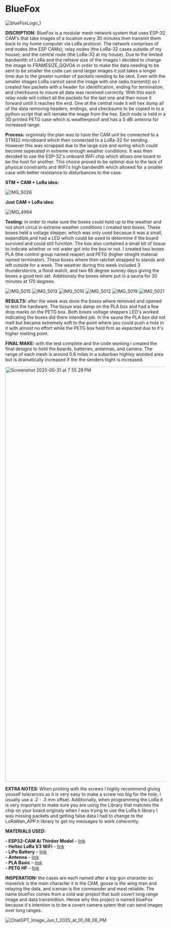 # BlueFox

![blueFoxLogo_1](https://github.com/user-attachments/assets/2a109334-0cc3-4443-9922-7cc745750f51)

**DISCRIPTION:** BlueFox is a modular mesh network system that uses ESP-32 CAM's that take images of a location every 30 minutes then transmit them back to my home computer via LoRa protocol. The network comprises of end nodes (the ESP CAMs); relay nodes (the LoRa-32 cases outside of my house); and the central node (the LoRa-32 at my house). Due to the limited bandwidth of LoRa and the relitave size of the images I decided to change the image to FRAMESIZE_QQVGA in order to make the data needing to be sent to be smaller the code can send larger images it just takes a longer time due to the greater number of packets needing to be sent. Even with the smaller images LoRa cannot send the image with one radio.transmit() so I created hex packets with a header for identification, ending for termination, and checksums to insure all data was received correctly. With this each relay node will collect all the packets for the last one and then move it forward untill it reaches the end. One at the central node it will hex dump all of the data removing headers, endings, and checksums to be copied in to a python script that will remake the image from the hex. Each node is held in a 3D printed PETG case which is weatherproof and has a 5 dBi antenna for increased range.


**Process:** orgininaly the plan was to have the CAM unit be connected to a STM32 microboard which then connected to a LoRa-32 for sending. However this was scrapped due to the large size and wiring which could become seperated in extreme enough weather conditions. It was then decided to use the ESP-32's onboard WiFi chip which allows one board to be the host for another. This choice proved to be optimal due to the lack of physical constraints and WiFi's high bandwidth which allowed for a smaller case with better resistance to disturbances to the case.  


**STM + CAM + LoRa idea:**

![IMG_5026](https://github.com/user-attachments/assets/092bd56f-ccf5-480e-b03f-a6c85ad27a57)


**Just CAM + LoRa idea:**

![IMG_4964](https://github.com/user-attachments/assets/5ae74ef4-5cc2-4cb0-80b3-716e9a74480a)

**Testing:** in order to make sure the boxes could hold up to the weather and not short circut in extreme weather conditions I created test boxes. These boxes held a voltage stepper, which was only used becasue it was a small, expendible,and had a LED which could be used to determine if the board survived and could still function. The box also contained a small bit of tissue to indicate whether or not water got into the box or not. I created two boxes PLA (the control group named reaper) and PETG (higher streght material named terminator). These boxes where then ratchet strapped to stands and left outside for a week. The weather during this week included 3 thunderstorms, a flood watch, and two 85 degree sunney days giving the boxes a good test set. Additionaly the boxes where put in a sauna for 30 minutes at 170 degrees.

![IMG_5015](https://github.com/user-attachments/assets/2b66cded-ef96-4e57-9c45-e6cf362875e0)
![IMG_5013](https://github.com/user-attachments/assets/613a8f38-cc9e-4903-a605-0f2345dd401b)
![IMG_5010](https://github.com/user-attachments/assets/d8c0eec4-91af-41ab-bb16-57c10546de40)
![IMG_5012](https://github.com/user-attachments/assets/c331d1b0-5a7a-4465-a9ec-a2e5bab8deec)
![IMG_5019](https://github.com/user-attachments/assets/10b40ba9-ac11-4363-bf20-5f8174ded11c)
![IMG_5021](https://github.com/user-attachments/assets/fc34c490-c5b8-426f-9c02-de3aa74ac02c)

**RESULTS:** after the week was done the boxes where removed and opened to test the hardware. The tissue was damp on the PLA box and had a few drop marks on the PETG box. Both boxes voltage steppers LED's worked indicating the boxes did there intended job. In the sauna the PLA box did not melt but became extremely soft to the point where you could push a hole in it with almost no effort while the PETG box held firm as expected due to it's higher melting point.

**FINAL MAKE:** with the test complete and the code working I created the final designs to hold the boards, batteries, antennas, and camera. The range of each mesh is around 0.6 miles in a suburban highley wooded area but is dramatically increased if the the senders hight is increased.


<img width="1304" alt="Screenshot 2025-05-31 at 7 55 28 PM" src="https://github.com/user-attachments/assets/18e7a48c-8c6b-4e4a-9311-3697add5099a" />


**EXTRA NOTES:** When printing with the screws I highly recommend giving youself tolerances as it is very easy to make a screw too big for the hole, I usually use a .2 - .3 mm offset. Additionally, when programming the LoRa it is very important to make sure you are using the Library that matches the chip on your board originaly when I was trying to use the LoRa.h library I was missing packets and getting false data I had to change to the LoRaWan_APP.h library to get my messages to work coherently.


**MATERIALS USED:**  


 **- ESP32-CAM Ai Thinker Model** – [link](https://www.amazon.com/ESP32-CAM-MB-Aideepen-ESP32-CAM-Bluetooth-Arduino/dp/B0948ZFTQZ/ref=sr_1_6?crid=1L9CJPSGVLZ3S&keywords=esp%2BCAM&qid=1748801614&s=electronics&sprefix=esp%2Bcam%2Celectronics%2C101&sr=1-6&th=1)  
 **- Heltec LoRa V3 WiFi** – [link](https://www.amazon.com/dp/B076MSLFC9?ref=ppx_yo2ov_dt_b_fed_asin_title&th=1)  
 **- LiPo Battery** – [link](https://example.com/link-to-cam)  
 **- Antenna** – [link](https://www.amazon.com/dp/B0DLK6BG3L?ref=ppx_yo2ov_dt_b_fed_asin_title)  
 **- PLA Basic** – [link](https://us.store.bambulab.com/products/pla-basic-filament)  
 **- PETG HF** – [link](https://us.store.bambulab.com/products/petg-hf)  


**INSPERATION:** the cases are each named after a top gun character as maverick is the main character it is the CAM, goose is the wing man and relaying the data, and iceman is the commander and most reliable.
The name blueFox comes from a cold war project that built covert long range image and data transmittion. Hense why this project is named blueFox because it's intention is to be a covert camera sytem that can send images over long ranges.


![ChatGPT_Image_Jun_1_2025_at_01_08_06_PM](https://github.com/user-attachments/assets/46a17720-6489-43d5-86ae-fc04934339f1)
